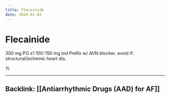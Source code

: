 ```yaml
---
title: Flecainide
date: 2024-01-01
---
```

# Flecainide

300 mg PO x1 
100-150 mg bid
PreRx w/ AVN blocker. 
avoid if: 
structural/ischemic heart dis.

%

----
Backlink: [[Antiarrhythmic Drugs (AAD) for AF]]
----

